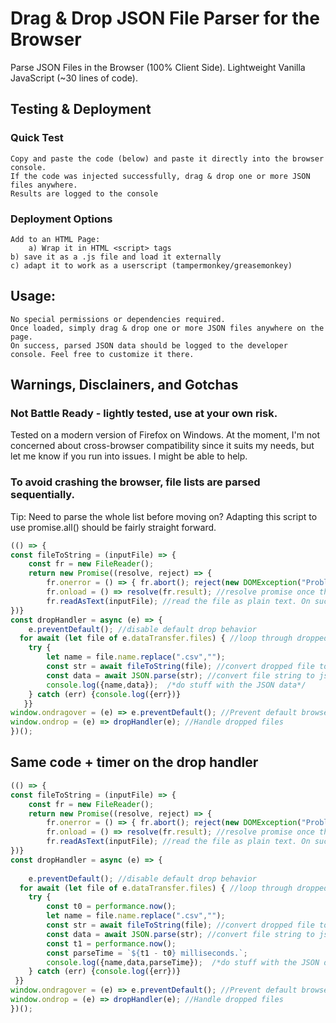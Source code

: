 # Drag & Drop JSON File Parser for the Browser
 Parse JSON Files in the Browser (100% Client Side). Lightweight Vanilla JavaScript (~30 lines of code).  

## Testing & Deployment
 ### Quick Test
    Copy and paste the code (below) and paste it directly into the browser console.
    If the code was injected successfully, drag & drop one or more JSON files anywhere.
    Results are logged to the console
 ### Deployment Options
    Add to an HTML Page:
    	a) Wrap it in HTML <script> tags
	b) save it as a .js file and load it externally 
	c) adapt it to work as a userscript (tampermonkey/greasemonkey)
    
## Usage:
    No special permissions or dependencies required.
    Once loaded, simply drag & drop one or more JSON files anywhere on the page. 
    On success, parsed JSON data should be logged to the developer console. Feel free to customize it there.

## Warnings, Disclainers, and Gotchas
### Not Battle Ready - lightly tested, use at your own risk.
Tested on a modern version of Firefox on Windows. At the moment, I'm not concerned about cross-browser compatibility since it suits my needs, but let me know if you run into issues. I might be able to help.
### To avoid crashing the browser, file lists are parsed sequentially.
Tip: Need to parse the whole list before moving on? Adapting this script to use promise.all() should be fairly straight forward.
```javascript
(() => {
const fileToString = (inputFile) => {
	const fr = new FileReader();
	return new Promise((resolve, reject) => {
		fr.onerror = () => { fr.abort(); reject(new DOMException("Problem parsing input file."));} //handle file read error
		fr.onload = () => resolve(fr.result); //resolve promise once the file is loaded
		fr.readAsText(inputFile); //read the file as plain text. On success, the promise resolves, passign the result back to the dropHandler function
})}
const dropHandler = async (e) => {
	e.preventDefault(); //disable default drop behavior
  for await (let file of e.dataTransfer.files) { //loop through dropped files
	try {
		let name = file.name.replace(".csv","");
		const str = await fileToString(file); //convert dropped file to string
		const data = await JSON.parse(str); //convert file string to json
		console.log({name,data});  /*do stuff with the JSON data*/
	} catch (err) {console.log({err})}
   }}
window.ondragover = (e) => e.preventDefault(); //Prevent default browser behavior
window.ondrop = (e) => dropHandler(e); //Handle dropped files
})();
```
## Same code + timer on the drop handler
```javascript
(() => {
const fileToString = (inputFile) => {
	const fr = new FileReader();
	return new Promise((resolve, reject) => {
		fr.onerror = () => { fr.abort(); reject(new DOMException("Problem parsing input file."));} //handle file read error
		fr.onload = () => resolve(fr.result); //resolve promise once the file is loaded
		fr.readAsText(inputFile); //read the file as plain text. On success, the promise resolves, passign the result back to the dropHandler function
})}
const dropHandler = async (e) => {
	
	e.preventDefault(); //disable default drop behavior
  for await (let file of e.dataTransfer.files) { //loop through dropped files
	try {
		const t0 = performance.now();	
		let name = file.name.replace(".csv","");
		const str = await fileToString(file); //convert dropped file to string
		const data = await JSON.parse(str); //convert file string to json
		const t1 = performance.now();
		const parseTime = `${t1 - t0} milliseconds.`;
		console.log({name,data,parseTime});  /*do stuff with the JSON data*/	
	} catch (err) {console.log({err})}
 }}
window.ondragover = (e) => e.preventDefault(); //Prevent default browser behavior
window.ondrop = (e) => dropHandler(e); //Handle dropped files
})();
```
